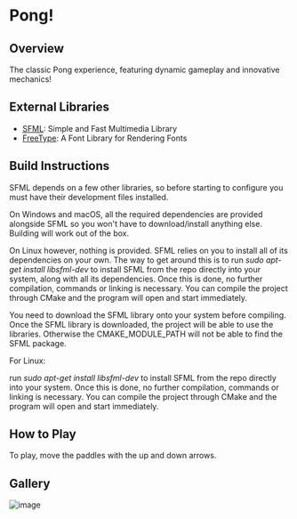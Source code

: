 # Pong!

## Overview
The classic Pong experience, featuring dynamic gameplay and innovative mechanics!

## External Libraries
- [SFML](https://github.com/SFML/SFML): Simple and Fast Multimedia Library
- [FreeType](https://gitlab.freedesktop.org/freetype/freetype): A Font Library for Rendering Fonts

## Build Instructions
SFML depends on a few other libraries, so before starting to configure you must have their development files installed.

On Windows and macOS, all the required dependencies are provided alongside SFML so you won't have to download/install anything else. Building will work out of the box.

On Linux however, nothing is provided. SFML relies on you to install all of its dependencies on your own. The way to get around this is to run *sudo apt-get install libsfml-dev* to install SFML from the repo directly into your system, along with all its dependencies. Once this is done, no further compilation, commands or linking is necessary. You can compile the project through CMake and the program will open and start immediately.

You need to download the SFML library onto your system before compiling. Once the SFML library is downloaded, the project will be able to use the libraries. Otherwise the CMAKE_MODULE_PATH will not be able to find the SFML package.

For Linux:

run *sudo apt-get install libsfml-dev* to install SFML from the repo directly into your system. Once this is done, no further compilation, commands or linking is necessary. You can compile the project through CMake and the program will open and start immediately.

## How to Play
To play, move the paddles with the up and down arrows.

## Gallery
![image](https://github.com/dizonkat/FinalProject/assets/38923686/c57937ed-dbbd-4717-b133-5e96ccf28e34)
